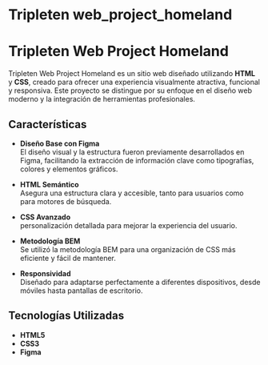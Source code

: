 # Tripleten web_project_homeland

# Tripleten Web Project Homeland

Tripleten Web Project Homeland es un sitio web diseñado utilizando **HTML** y **CSS**, creado para ofrecer una experiencia visualmente atractiva, funcional y responsiva. Este proyecto se distingue por su enfoque en el diseño web moderno y la integración de herramientas profesionales.

## Características

- **Diseño Base con Figma**  
  El diseño visual y la estructura fueron previamente desarrollados en Figma, facilitando la extracción de información clave como tipografías, colores y elementos gráficos.

- **HTML Semántico**  
  Asegura una estructura clara y accesible, tanto para usuarios como para motores de búsqueda.

- **CSS Avanzado**  
  personalización detallada para mejorar la experiencia del usuario.

- **Metodología BEM**  
  Se utilizó la metodología BEM para una organización de CSS más eficiente y fácil de mantener.

- **Responsividad**  
  Diseñado para adaptarse perfectamente a diferentes dispositivos, desde móviles hasta pantallas de escritorio.

## Tecnologías Utilizadas

- **HTML5**
- **CSS3**
- **Figma**
